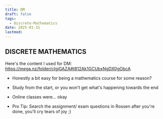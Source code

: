 ```yaml
---
title: DM
draft: false
tags:
  - Discrete-Mathematics
date: 2025-01-31
lastmod:
---
```

## DISCRETE MATHEMATICS

Here's the content I used for DM:
https://mega.nz/folder/cIgjGAZA#t812Ak1GCUbxNgDX0gObcA

- Honestly a bit easy for being a mathematics course for some reason?
- Study from the start, or you won't get what's happening towards the end 
- Online classes were... okay

- Pro Tip: Search the assignment/ exam questions in Rossen after you're done, you'll cry tears of joy ;)